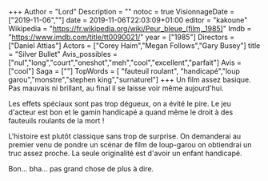 +++
Author = "Lord"
Description = ""
notoc = true
VisionnageDate = ["2019-11-06",""]
date = 2019-11-06T22:03:09+01:00
editor = "kakoune"
Wikipedia = "https://fr.wikipedia.org/wiki/Peur_bleue_(film,_1985)"
Imdb = "https://www.imdb.com/title/tt0090021/"
year = ["1985"]
Directors = ["Daniel Attias"]
Actors = ["Corey Haim","Megan Follows","Gary Busey"]
title = "Silver Bullet"
Avis_possibles = ["nul","long","court","oneshot","meh","cool","excellent","parfait"]
Avis = ["cool"] 
Saga = [""]
TopWords = [ "fauteuil roulant", "handicapé","loup garou","monstre","stephen king","surnaturel"]
+++
Un film assez basique.
Pas mauvais ni brillant, au final il se laisse voir même aujourd'hui.

Les effets spéciaux sont pas trop dégueux, on a évité le pire.
Le jeu d'acteur est bon et le gamin handicapé a quand même le droit à des fauteuils roulants de la mort !

L'histoire est plutôt classique sans trop de surprise.
On demanderai au premier venu de pondre un scénar de film de loup-garou on obtiendrai un truc assez proche.
La seule originalité est d'avoir un enfant handicapé.

Bon… bha… pas grand chose de plus à dire.
